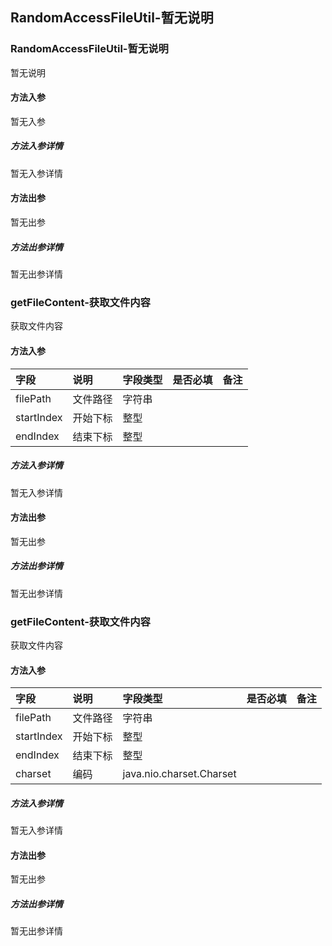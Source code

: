 ## RandomAccessFileUtil-暂无说明



### RandomAccessFileUtil-暂无说明

暂无说明

#### 方法入参

暂无入参

##### 方法入参详情

暂无入参详情

#### 方法出参

暂无出参

##### 方法出参详情

暂无出参详情

### getFileContent-获取文件内容

获取文件内容

#### 方法入参

| 字段 | 说明 | 字段类型 | 是否必填 | 备注 |
|:---|:---|:---|:---|:----|
| filePath | 文件路径 | 字符串 |  |  |
| startIndex | 开始下标 | 整型 |  |  |
| endIndex | 结束下标 | 整型 |  |  |

##### 方法入参详情

暂无入参详情

#### 方法出参

暂无出参

##### 方法出参详情

暂无出参详情

### getFileContent-获取文件内容

获取文件内容

#### 方法入参

| 字段 | 说明 | 字段类型 | 是否必填 | 备注 |
|:---|:---|:---|:---|:----|
| filePath | 文件路径 | 字符串 |  |  |
| startIndex | 开始下标 | 整型 |  |  |
| endIndex | 结束下标 | 整型 |  |  |
| charset | 编码 | java.nio.charset.Charset |  |  |

##### 方法入参详情

暂无入参详情

#### 方法出参

暂无出参

##### 方法出参详情

暂无出参详情




